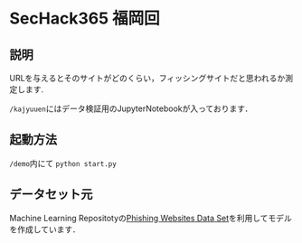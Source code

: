 # SecHack365 福岡回

## 説明

URLを与えるとそのサイトがどのくらい，フィッシングサイトだと思われるか測定します.

`/kajyuuen`にはデータ検証用のJupyterNotebookが入っております．

## 起動方法

`/demo`内にて `python start.py`

## データセット元

Machine Learning Repositotyの[Phishing Websites Data Set](https://archive.ics.uci.edu/ml/datasets/phishing+websites)を利用してモデルを作成しています．
